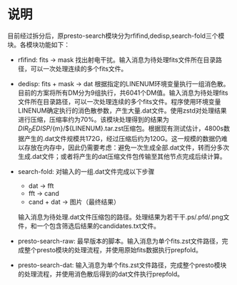 
# 说明
目前经过拆分后，原presto-search模块分为rfifind,dedisp,search-fold三个模块。各模块功能如下：

- rfifind: fits -> mask 找出射电干扰。输入消息为待处理fits文件所在目录路径，可以一次处理连续的多个fits文件。
- dedisp: fits + mask -> dat 根据指定的LINENUM环境变量执行一组消色散。目前的方案将所有DM分为9组执行，共6041个DM值。输入消息为待处理fits文件所在目录路径，可以一次处理连续的多个fits文件。程序使用环境变量LINENUM确定执行的消色散参数，产生大量.dat文件。使用zstd对处理结果进行压缩，压缩率约为70%。该模块处理得到的结果为$DIR_DEDISP/${m}/${LINENUM}.tar.zst压缩包。根据现有测试估计，4800s数据产生的.dat文件规模共172G，经过压缩后约为120G。这一规模的数据仍难以存放在内存中，因此仍需要考虑：避免一次生成全部.dat文件，转而分多次生成.dat文件；或者将产生的dat压缩文件包传输至其他节点完成后续计算。
- search-fold: 对输入的一组.dat文件完成以下步骤
    - dat -> fft
    - fft -> cand
    - cand + dat -> 图片（最终结果）

    输入消息为待处理.dat文件压缩包的路径。处理结果为若干干.ps/.pfd/.png文件，和一个包含筛选后结果的candidates.txt文件。

- presto-search-raw: 最早版本的脚本。输入消息为单个fits.zst文件路径，完成整个presto模块的处理流程，并使用原始fits数据执行prepfold。
- presto-search-dat: 输入消息为单个fits.zst文件路径，完成整个presto模块的处理流程，并使用消色散后得到的dat文件执行prepfold。
